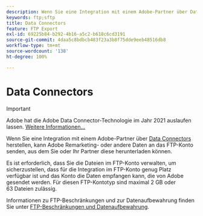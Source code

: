 ```yaml
---
description: Wenn Sie eine Integration mit einem Adobe-Partner über Data Connectors herstellen, kann Adobe Remarketing- oder andere Daten an das FTP-Konto senden, aus dem Sie oder Ihr Partner diese herunterladen können.
keywords: ftp;sftp
title: Data Connectors
feature: FTP Export
exl-id: 69225b84-b292-4b16-a5c2-b618c6cd3191
source-git-commit: 4daa5c8bdbcb483f23a3b8f75dde9eeb48516db8
workflow-type: tm+mt
source-wordcount: '138'
ht-degree: 100%

---
```


# Data Connectors

>[!IMPORTANT]
>
>Adobe hat die Adobe Data Connector-Technologie im Jahr 2021 auslaufen lassen. [Weitere Informationen...](/help/import/data-connectors/data-connectors-eol.md)

Wenn Sie eine Integration mit einem Adobe-Partner über [Data Connectors](https://www.adobeexchange.com/experiencecloud.html) herstellen, kann Adobe Remarketing- oder andere Daten an das FTP-Konto senden, aus dem Sie oder Ihr Partner diese herunterladen können.

Es ist erforderlich, dass Sie die Dateien im FTP-Konto verwalten, um sicherzustellen, dass für die Integration im FTP-Konto genug Platz verfügbar ist und das Konto die Daten empfangen kann, die von Adobe gesendet werden. Für diesen FTP-Kontotyp sind maximal 2 GB oder 63 Dateien zulässig.

Informationen zu FTP-Beschränkungen und zur Datenaufbewahrung finden Sie unter [FTP-Beschränkungen und Datenaufbewahrung](/help/export/ftp-and-sftp/ftp-limits.md).
